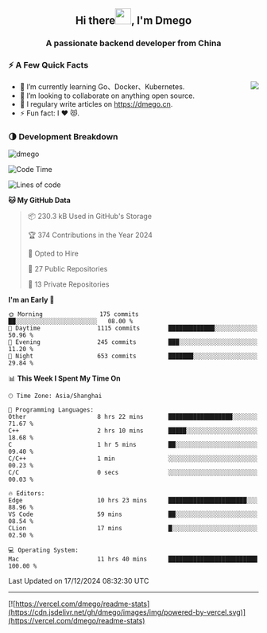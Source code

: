 <h2 align="center">Hi there<img src="https://cdn.jsdelivr.net/gh/dmego/images/img/Hi.gif" height="32" />, I'm Dmego </h2>
<h3 align="center">A passionate backend developer from China</h3>

### ⚡️ A Few Quick Facts

<img align="right" src="https://readme-stats-dmego.vercel.app/api?username=dmego&show_icons=true&icon_color=1573B3&hide_title=true&text_color=718096&bg_color=00000000&hide_border=true"/>

<ul>
    <li> 🌱 I’m currently learning Go、Docker、Kubernetes.</li>
    <li> 👯 I’m looking to collaborate on anything open source.</li>
    <li> 📝 I regulary write articles on <a href="https://dmego.cn">https://dmego.cn</a>.</li>
    <li> ⚡ Fun fact: I ❤️ 😻.</li>
</ul>

### 🌗 Development Breakdown

<img src="https://komarev.com/ghpvc/?username=dmego" alt="dmego" />

<!--START_SECTION:waka-->
![Code Time](http://img.shields.io/badge/Code%20Time-3%2C163%20hrs%207%20mins-blue)

![Lines of code](https://img.shields.io/badge/From%20Hello%20World%20I%27ve%20Written-677.4%20thousand%20lines%20of%20code-blue)

**🐱 My GitHub Data** 

> 📦 230.3 kB Used in GitHub's Storage 
 > 
> 🏆 374 Contributions in the Year 2024
 > 
> 💼 Opted to Hire
 > 
> 📜 27 Public Repositories 
 > 
> 🔑 13 Private Repositories 
 > 
**I'm an Early 🐤** 

```text
🌞 Morning                175 commits         ██░░░░░░░░░░░░░░░░░░░░░░░   08.00 % 
🌆 Daytime                1115 commits        █████████████░░░░░░░░░░░░   50.96 % 
🌃 Evening                245 commits         ███░░░░░░░░░░░░░░░░░░░░░░   11.20 % 
🌙 Night                  653 commits         ███████░░░░░░░░░░░░░░░░░░   29.84 % 
```


📊 **This Week I Spent My Time On** 

```text
🕑︎ Time Zone: Asia/Shanghai

💬 Programming Languages: 
Other                    8 hrs 22 mins       ██████████████████░░░░░░░   71.67 % 
C++                      2 hrs 10 mins       █████░░░░░░░░░░░░░░░░░░░░   18.68 % 
C                        1 hr 5 mins         ██░░░░░░░░░░░░░░░░░░░░░░░   09.40 % 
C/C++                    1 min               ░░░░░░░░░░░░░░░░░░░░░░░░░   00.23 % 
C/C                      0 secs              ░░░░░░░░░░░░░░░░░░░░░░░░░   00.03 % 

🔥 Editors: 
Edge                     10 hrs 23 mins      ██████████████████████░░░   88.96 % 
VS Code                  59 mins             ██░░░░░░░░░░░░░░░░░░░░░░░   08.54 % 
CLion                    17 mins             █░░░░░░░░░░░░░░░░░░░░░░░░   02.50 % 

💻 Operating System: 
Mac                      11 hrs 40 mins      █████████████████████████   100.00 % 
```


 Last Updated on 17/12/2024 08:32:30 UTC
<!--END_SECTION:waka-->

---

[![https://vercel.com/dmego/readme-stats](https://cdn.jsdelivr.net/gh/dmego/images/img/powered-by-vercel.svg)](https://vercel.com/dmego/readme-stats)

